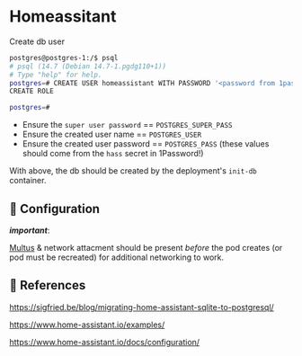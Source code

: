 # Homeassitant

Create db user

```sh
postgres@postgres-1:/$ psql
# psql (14.7 (Debian 14.7-1.pgdg110+1))
# Type "help" for help.
postgres=# CREATE USER homeassistant WITH PASSWORD '<password from 1password>';
CREATE ROLE

postgres=#
```

- Ensure the `super user password` == `POSTGRES_SUPER_PASS`
- Ensure the created user name == `POSTGRES_USER`
- Ensure the created user password == `POSTGRES_PASS`
(these values should come from the `hass` secret in 1Password!)

With above, the db should be created by the deployment's `init-db` container.

## 🔧 Configuration

***important***:

[Multus](https://github.com/k8snetworkplumbingwg/multus-cni/blob/master/docs/quickstart.md) & network attacment should be present *before* the pod creates (or pod must be recreated) for additional networking to work.

## 📝 References

<https://sigfried.be/blog/migrating-home-assistant-sqlite-to-postgresql/>

<https://www.home-assistant.io/examples/>

<https://www.home-assistant.io/docs/configuration/>
